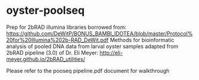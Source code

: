 # oyster-poolseq
Prep for 2bRAD illumina libraries borrowed from:
https://github.com/DeWitP/BONUS_BAMBI_IDOTEA/blob/master/Protocol%20for%20Illumina%202b-RAD_DeWit.pdf
Methods for bioinformatic analysis of pooled DNA data from larval oyster samples adapted from
2bRAD pipeline (3.0) of Dr. Eli Meyer:
http://eli-meyer.github.io/2bRAD_utilities/

Please refer to the pooseq pipeline.pdf document for walkthrough
